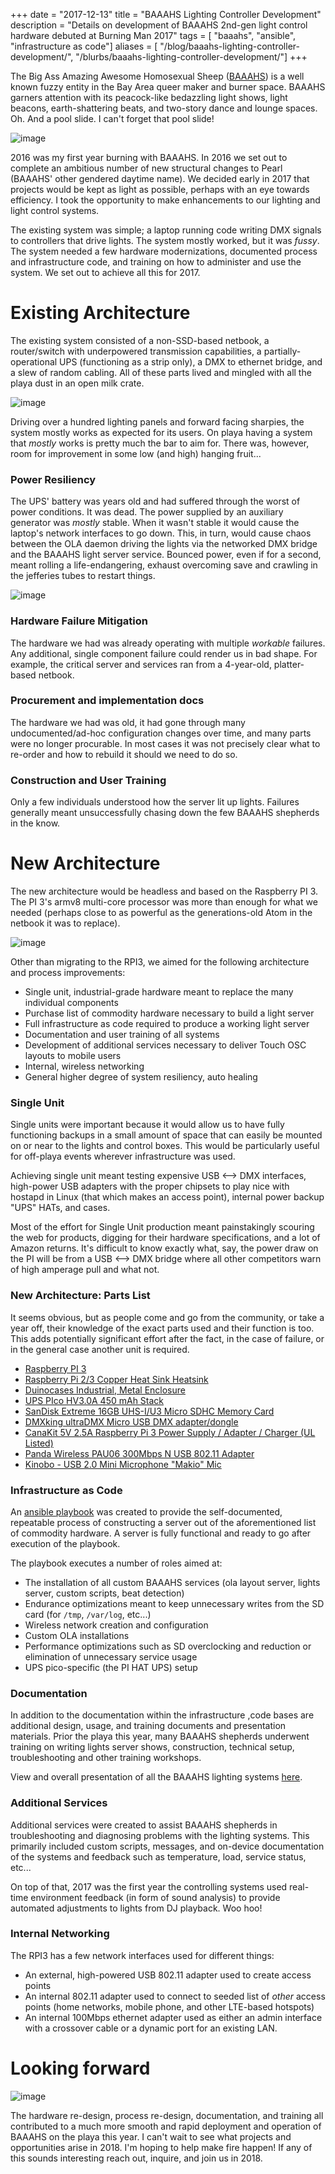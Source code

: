 +++
date = "2017-12-13"
title = "BAAAHS Lighting Controller Development"
description = "Details on development of BAAAHS 2nd-gen light control hardware debuted at Burning Man 2017"
tags = [ "baaahs", "ansible", "infrastructure as code"]
aliases = [ "/blog/baaahs-lighting-controller-development/", "/blurbs/baaahs-lighting-controller-development/"]
+++

The Big Ass Amazing Awesome Homosexual Sheep ([BAAAHS](http://www.baaahs.org)) is a well known fuzzy entity in
the Bay Area queer maker and burner space. BAAAHS garners attention with its peacock-like
bedazzling light shows, light beacons, earth-shattering beats, and two-story
dance and lounge spaces. Oh. And a pool slide. I can't forget that pool slide!

![image](/img/2017-baaahs-lighting-controller/baaahs-0.jpg)

2016 was my first year burning with BAAAHS. In 2016 we set out to complete an
ambitious number of new structural changes to Pearl (BAAAHS' other gendered daytime
name). We decided early in 2017 that projects would be kept as light as possible, perhaps
with an eye towards efficiency. I took the opportunity to make enhancements to our
lighting and light control systems.

The existing system was simple; a laptop running code writing DMX signals to
controllers that drive lights. The system mostly worked, but it was _fussy_. The system
needed a few hardware modernizations, documented process and infrastructure code,
and training on how to administer and use the system. We set out to achieve
all this for 2017.

# Existing Architecture #

The existing system consisted of a non-SSD-based netbook, a router/switch with
underpowered transmission capabilities, a partially-operational UPS (functioning as a strip only), a DMX to ethernet
bridge, and a slew of random cabling. All of these parts lived and mingled with
all the playa dust in an open milk crate.

![image](/img/2017-baaahs-lighting-controller/old_and_new.jpg)

Driving over a hundred lighting panels and forward facing sharpies, the system
mostly works as expected for its users. On playa having a system that *mostly*
works is pretty much the bar to aim for. There was,
however, room for improvement in some low (and high) hanging fruit...

### Power Resiliency ###
The UPS' battery was years old and had suffered through the
worst of power conditions. It was dead. The power supplied by an auxiliary
generator was _mostly_ stable. When it wasn't stable it would cause the laptop's
network interfaces to go down. This, in turn, would cause chaos between the OLA
daemon driving the lights via the networked DMX bridge and the BAAAHS light
server service. Bounced power, even if for a second, meant
rolling a life-endangering, exhaust overcoming save and crawling in the
jefferies tubes to restart things.

![image](/img/2017-baaahs-lighting-controller/baaahs-2.jpg)

### Hardware Failure Mitigation ###

The hardware we had was already operating with multiple _workable_ failures.
Any additional, single component failure could render us in bad shape. For example,
the critical server and services ran from a 4-year-old, platter-based netbook.

### Procurement and implementation docs ###

The hardware we had was old, it had gone through many undocumented/ad-hoc
configuration changes over time, and many parts were no longer procurable.
In most cases it was not precisely clear what to re-order and how to
rebuild it should we need to do so.

### Construction and User Training ###

Only a few individuals understood how the server lit up lights. Failures
generally meant unsuccessfully chasing down the few BAAAHS shepherds in the know.

# New Architecture #

The new architecture would be headless and based on the Raspberry PI 3. The PI 3's armv8
multi-core processor was more than enough for what we needed (perhaps close to as
powerful as the generations-old Atom in the netbook it was to replace).

![image](/img/2017-baaahs-lighting-controller/internal_controller-0.jpg)

Other than migrating to the RPI3, we aimed for the following architecture and
process improvements:

- Single unit, industrial-grade hardware meant to replace the many individual components
- Purchase list of commodity hardware necessary to build a light server
- Full infrastructure as code required to produce a working light server
- Documentation and user training of all systems
- Development of additional services necessary to deliver Touch OSC layouts
to mobile users
- Internal, wireless networking
- General higher degree of system resiliency, auto healing

### Single Unit ###

Single units were important because it would allow us to have fully functioning
backups in a small amount of space that can easily be mounted on or near to the lights
and control boxes. This would be particularly useful for off-playa events wherever
infrastructure was used.

Achieving single unit meant testing expensive USB <-->
DMX interfaces, high-power USB adapters with the proper chipsets to play nice
with hostapd in Linux (that which makes an access point), internal power backup
"UPS" HATs, and cases.

Most of the effort for Single Unit production meant painstakingly scouring the web
for products, digging for their hardware specifications, and a lot of Amazon returns.
It's difficult to know exactly what, say, the power draw on the PI will be from a USB
<--> DMX bridge where all other competitors warn of high amperage pull and what not.

### New Architecture: Parts List ###

It seems obvious, but as people come and go from the community, or take a year
off, their knowledge of the exact parts used and their function is too. This
adds potentially significant effort after the fact, in the case of failure, or
in the general case another unit is required.

- [Raspberry PI 3](https://www.raspberrypi.org/products/raspberry-pi-3-model-b/)
- [Raspberry Pi 2/3 Copper Heat Sink Heatsink](https://www.amazon.com/gp/product/B01GM9EYQ8)
- [Duinocases Industrial, Metal Enclosure](http://www.duinocases.com/store/raspberry-pi-enclosures/duinocase-b-enclosure-for-the-raspberry-pi-b/)
- [UPS PIco HV3.0A 450 mAh Stack](http://www.pimodulescart.com/shop/item.aspx?itemid=30)
- [SanDisk Extreme 16GB UHS-I/U3 Micro SDHC Memory Card](https://www.amazon.com/gp/product/B00M55BX3G)
- [DMXking ultraDMX Micro USB DMX adapter/dongle](https://www.amazon.com/gp/product/B00T8OKM98/)
- [CanaKit 5V 2.5A Raspberry Pi 3 Power Supply / Adapter / Charger (UL Listed)](https://www.amazon.com/CanaKit-Raspberry-Supply-Adapter-Charger/dp/B00MARDJZ4/)
- [Panda Wireless PAU06 300Mbps N USB 802.11 Adapter](https://www.amazon.com/Panda-Wireless-PAU06-300Mbps-Adapter/dp/B00JDVRCI0)
- [Kinobo - USB 2.0 Mini Microphone "Makio" Mic](https://www.amazon.com/gp/product/B00IR8R7WQ)

### Infrastructure as Code ###

An [ansible playbook](https://www.github.com/baaahs/light-server-infrastructure) was created to provide the
self-documented, repeatable process of constructing a server out of the
aforementioned list of commodity hardware. A server is fully functional
and ready to go after execution of the playbook.

The playbook executes a number of roles aimed at:

- The installation of all custom BAAAHS services (ola layout server, lights server, custom scripts, beat detection)
- Endurance optimizations meant to keep unnecessary writes from the SD card (for `/tmp`, `/var/log`, etc...)
- Wireless network creation and configuration
- Custom OLA installations
- Performance optimizations such as SD overclocking and reduction or elimination of unnecessary service usage
- UPS pico-specific (the PI HAT UPS) setup

### Documentation ###

In addition to the documentation within the infrastructure ,code bases are
additional design, usage, and training documents and presentation materials.
Prior the playa this year, many BAAAHS shepherds underwent training on writing
lights server shows, construction, technical setup, troubleshooting and other
training workshops.

View and overall presentation of all the BAAAHS lighting systems [here](/pdf/2017-baaahs-lighting-controller/baaahs-lights.pdf).

### Additional Services ###

Additional services were created to assist BAAAHS shepherds in troubleshooting
and diagnosing problems with the lighting systems. This primarily included
custom scripts, messages, and on-device documentation of the systems and feedback
such as temperature, load, service status, etc...

On top of that, 2017 was the first year the controlling systems used
real-time environment feedback (in form of sound analysis) to provide
automated adjustments to lights from DJ playback. Woo hoo!

### Internal Networking ###

The RPI3 has a few network interfaces used for different things:

- An external, high-powered USB 802.11 adapter used to create access points
- An internal 802.11 adapter used to connect to seeded list of *other* access
points (home networks, mobile phone, and other LTE-based hotspots)
- An internal 100Mbps ethernet adapter used as either an admin interface
with a crossover cable or a dynamic port for an existing LAN.

# Looking forward #

![image](/img/2017-baaahs-lighting-controller/baaahs-1.jpg)

The hardware re-design, process re-design, documentation, and training
all contributed to a much more smooth and rapid deployment and operation of BAAAHS on the playa this
year. I can't wait to see what projects and opportunities arise in 2018.
I'm hoping to help make fire happen! If any of this sounds interesting reach out,
inquire, and join us in 2018.
